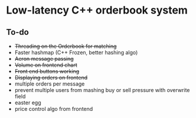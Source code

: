 # Low-latency C++ orderbook system

## To-do

- ~~Threading on the Orderbook for matching~~
- Faster hashmap (C++ Frozen, better hashing algo)
- ~~Aeron message passing~~
- ~~Volume on frontend chart~~
- ~~Front end buttons working~~
- ~~Displaying orders on frontend~~
- multiple orders per message
- prevent multiple users from mashing buy or sell pressure with overwrite field
- easter egg
- price control algo from frontend